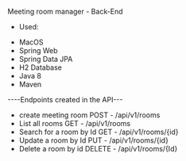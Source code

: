 Meeting room manager - Back-End

- Used:

* MacOS
* Spring Web
* Spring Data JPA
* H2 Database
* Java 8
* Maven

----Endpoints created in the API---

* create meeting room POST - /api/v1/rooms 
* List all rooms GET - /api/v1/rooms 
* Search for a room by Id GET - /api/v1/rooms/{id} 
* Update a room by Id PUT - /api/v1/rooms/{id} 
* Delete a room by id DELETE - /api/v1/rooms/{Id} 
